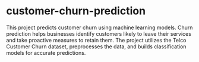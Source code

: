 # customer-churn-prediction
This project predicts customer churn using machine learning models. Churn prediction helps businesses identify customers likely to leave their services and take proactive measures to retain them. The project utilizes the Telco Customer Churn dataset, preprocesses the data, and builds classification models for accurate predictions.
